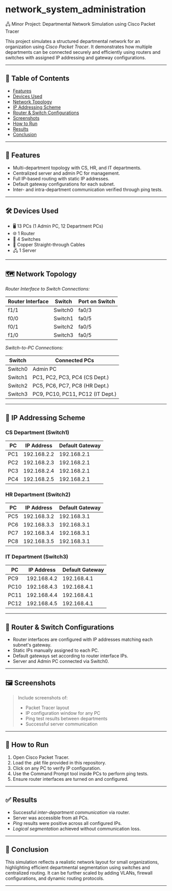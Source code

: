 # network_system_administration
 🖧 Minor Project: Departmental Network Simulation using Cisco Packet Tracer

This project simulates a structured departmental network for an organization using *Cisco Packet Tracer*. It demonstrates how multiple departments can be connected securely and efficiently using routers and switches with assigned IP addressing and gateway configurations.

---

## 📌 Table of Contents

- [Features](#features)
- [Devices Used](#devices-used)
- [Network Topology](#network-topology)
- [IP Addressing Scheme](#ip-addressing-scheme)
- [Router & Switch Configurations](#router--switch-configurations)
- [Screenshots](#screenshots)
- [How to Run](#how-to-run)
- [Results](#results)
- [Conclusion](#conclusion)

---

## 🌟 Features

- Multi-department topology with CS, HR, and IT departments.
- Centralized server and admin PC for management.
- Full IP-based routing with static IP addresses.
- Default gateway configurations for each subnet.
- Inter- and intra-department communication verified through ping tests.

---

## 🛠 Devices Used

- 🖥 13 PCs (1 Admin PC, 12 Department PCs)
- 🌐 1 Router
- 🔀 4 Switches
- 📡 Copper Straight-through Cables
- 🖧 1 Server

---

## 🗺 Network Topology

*Router Interface to Switch Connections:*

| Router Interface | Switch  | Port on Switch |
|------------------|---------|----------------|
| f1/1           | Switch0 | fa0/3         |
| f0/0           | Switch1 | fa0/5         |
| f0/1           | Switch2 | fa0/5         |
| f1/0           | Switch3 | fa0/5         |

*Switch-to-PC Connections:*

| Switch   | Connected PCs                     |
|----------|-----------------------------------|
| Switch0  | Admin PC                          |
| Switch1  | PC1, PC2, PC3, PC4 (CS Dept.)     |
| Switch2  | PC5, PC6, PC7, PC8 (HR Dept.)     |
| Switch3  | PC9, PC10, PC11, PC12 (IT Dept.)  |

---

## 🧾 IP Addressing Scheme

### CS Department (Switch1)
| PC    | IP Address     | Default Gateway |
|-------|----------------|------------------|
| PC1   | 192.168.2.2    | 192.168.2.1      |
| PC2   | 192.168.2.3    | 192.168.2.1      |
| PC3   | 192.168.2.4    | 192.168.2.1      |
| PC4   | 192.168.2.5    | 192.168.2.1      |

### HR Department (Switch2)
| PC    | IP Address     | Default Gateway |
|-------|----------------|------------------|
| PC5   | 192.168.3.2    | 192.168.3.1      |
| PC6   | 192.168.3.3    | 192.168.3.1      |
| PC7   | 192.168.3.4    | 192.168.3.1      |
| PC8   | 192.168.3.5    | 192.168.3.1      |

### IT Department (Switch3)
| PC    | IP Address     | Default Gateway |
|-------|----------------|------------------|
| PC9   | 192.168.4.2    | 192.168.4.1      |
| PC10  | 192.168.4.3    | 192.168.4.1      |
| PC11  | 192.168.4.4    | 192.168.4.1      |
| PC12  | 192.168.4.5    | 192.168.4.1      |

---

## 🔧 Router & Switch Configurations

- Router interfaces are configured with IP addresses matching each subnet's gateway.
- Static IPs manually assigned to each PC.
- Default gateways set according to router interface IPs.
- Server and Admin PC connected via Switch0.

---

## 🖼 Screenshots

> Include screenshots of:
> - Packet Tracer layout
> - IP configuration window for any PC
> - Ping test results between departments
> - Successful server communication

---

## 🚀 How to Run

1. Open Cisco Packet Tracer.
2. Load the .pkt file provided in this repository.
3. Click on any PC to verify IP configuration.
4. Use the Command Prompt tool inside PCs to perform ping tests.
5. Ensure router interfaces are turned on and configured.

---

## ✅ Results

- Successful *inter-department communication* via router.
- Server was accessible from all PCs.
- *Ping* results were positive across all configured IPs.
- *Logical segmentation* achieved without communication loss.

---

## 🧾 Conclusion

This simulation reflects a realistic network layout for small organizations, highlighting efficient departmental segmentation using switches and centralized routing. It can be further scaled by adding VLANs, firewall configurations, and dynamic routing protocols.

---

